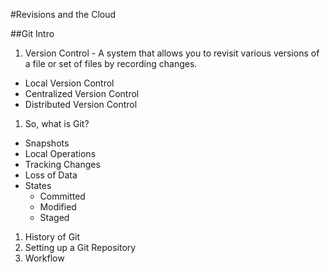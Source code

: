#Revisions and the Cloud

##Git Intro
1. Version Control - A system that allows you to revisit various versions of a file or set of files by recording changes.
* Local Version Control
* Centralized Version Control
* Distributed Version Control
1. So, what is Git?
* Snapshots
* Local Operations
* Tracking Changes
* Loss of Data
* States
  - Committed
  - Modified
  - Staged
1. History of Git
1. Setting up a Git Repository
1. Workflow
